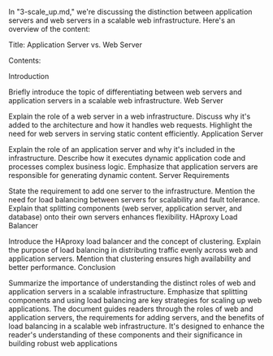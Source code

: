 In "3-scale_up.md," we're discussing the distinction between application servers and web servers in a scalable web infrastructure. Here's an overview of the content:

Title: Application Server vs. Web Server

Contents:

Introduction

Briefly introduce the topic of differentiating between web servers and application servers in a scalable web infrastructure.
Web Server

Explain the role of a web server in a web infrastructure.
Discuss why it's added to the architecture and how it handles web requests.
Highlight the need for web servers in serving static content efficiently.
Application Server

Explain the role of an application server and why it's included in the infrastructure.
Describe how it executes dynamic application code and processes complex business logic.
Emphasize that application servers are responsible for generating dynamic content.
Server Requirements

State the requirement to add one server to the infrastructure.
Mention the need for load balancing between servers for scalability and fault tolerance.
Explain that splitting components (web server, application server, and database) onto their own servers enhances flexibility.
HAproxy Load Balancer

Introduce the HAproxy load balancer and the concept of clustering.
Explain the purpose of load balancing in distributing traffic evenly across web and application servers.
Mention that clustering ensures high availability and better performance.
Conclusion

Summarize the importance of understanding the distinct roles of web and application servers in a scalable infrastructure.
Emphasize that splitting components and using load balancing are key strategies for scaling up web applications.
The document guides readers through the roles of web and application servers, the requirements for adding servers, and the benefits of load balancing in a scalable web infrastructure. It's designed to enhance the reader's understanding of these components and their significance in building robust web applications
